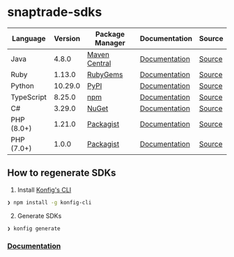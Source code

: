# snaptrade-sdks

|Language|Version|Package Manager|Documentation|Source|
|-|-|-|-|-|
|Java|4.8.0|[Maven Central](https://central.sonatype.com/artifact/com.konfigthis/snaptrade-java-sdk/4.8.0)|[Documentation](https://github.com/passiv/snaptrade-sdks/tree/master/sdks/java/README.md)|[Source](https://github.com/passiv/snaptrade-sdks/tree/master/sdks/java)|
|Ruby|1.13.0|[RubyGems](https://rubygems.org/gems/snaptrade/versions/1.13.0)|[Documentation](https://github.com/passiv/snaptrade-sdks/tree/master/sdks/ruby/README.md)|[Source](https://github.com/passiv/snaptrade-sdks/tree/master/sdks/ruby)|
|Python|10.29.0|[PyPI](https://pypi.org/project/snaptrade-python-sdk/10.29.0)|[Documentation](https://github.com/passiv/snaptrade-sdks/tree/master/sdks/python/README.md)|[Source](https://github.com/passiv/snaptrade-sdks/tree/master/sdks/python)|
|TypeScript|8.25.0|[npm](https://www.npmjs.com/package/snaptrade-typescript-sdk/v/8.25.0)|[Documentation](https://github.com/passiv/snaptrade-sdks/tree/master/sdks/typescript/README.md)|[Source](https://github.com/passiv/snaptrade-sdks/tree/master/sdks/typescript)|
|C#|3.29.0|[NuGet](https://nuget.org/packages/SnapTrade.Net/3.29.0)|[Documentation](https://github.com/passiv/snaptrade-sdks/tree/master/sdks/csharp/README.md)|[Source](https://github.com/passiv/snaptrade-sdks/tree/master/sdks/csharp)|
|PHP (8.0+)|1.21.0|[Packagist](https://packagist.org/packages/konfig/snaptrade-php-sdk#1.21.0)|[Documentation](https://github.com/passiv/snaptrade-php-sdk/blob/master/README.md)|[Source](https://github.com/passiv/snaptrade-php-sdk)|
|PHP (7.0+)|1.0.0|[Packagist](https://packagist.org/packages/konfig/snaptrade-php-7-sdk#1.0.0)|[Documentation](https://github.com/passiv/snaptrade-php-7-sdk/blob/master/README.md)|[Source](https://github.com/passiv/snaptrade-php-7-sdk)|


## How to regenerate SDKs

1. Install [Konfig's CLI](https://www.npmjs.com/package/konfig-cli)

```bash
❯ npm install -g konfig-cli
```

2. Generate SDKs
```bash
❯ konfig generate
```

### [Documentation](https://konfigthis.com/docs)
